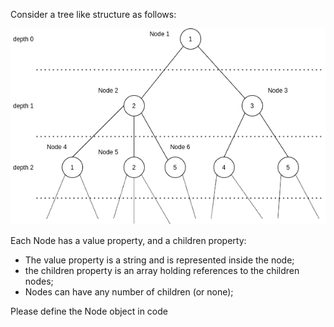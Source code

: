 Consider a tree like structure as follows:

![Tree Structure](TreeSchema.png?raw=true "Title")

Each Node has a value property, and a children property:
 - The value property is a string and is represented inside the node;
 - the children property is an array holding references to the children nodes;
 - Nodes can have any number of children (or none);

Please define the Node object in code